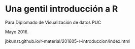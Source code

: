 # Una gentil introducción a R

Para Diplomado de Visualización de datos PUC

Mayo 2016.

jbkunst.github.io/r-material/201605-r-introduccion/index.html
